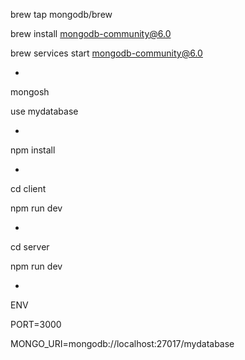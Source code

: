 brew tap mongodb/brew

brew install mongodb-community@6.0

brew services start mongodb-community@6.0  

-

mongosh

use mydatabase

-

npm install

-

cd client

npm run dev

-

cd server

npm run dev

-

ENV

PORT=3000

MONGO_URI=mongodb://localhost:27017/mydatabase
